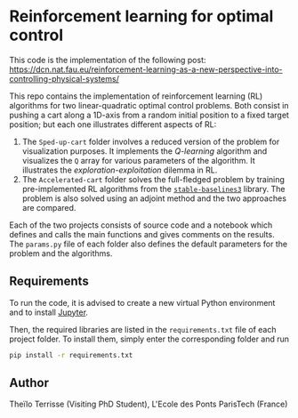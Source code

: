 # Reinforcement learning for optimal control

This code is the implementation of the following post: https://dcn.nat.fau.eu/reinforcement-learning-as-a-new-perspective-into-controlling-physical-systems/

This repo contains the implementation of reinforcement learning (RL) algorithms for two linear-quadratic optimal control problems. Both consist in pushing a cart along a 1D-axis from a random initial position to a fixed target position; but each one illustrates different aspects of RL:
1. The `Sped-up-cart` folder involves a reduced version of the problem for visualization purposes. It implements the _Q-learning_ algorithm and visualizes the `Q` array for various parameters of the algorithm. It illustrates the _exploration-exploitation_ dilemma in RL.
2. The `Accelerated-cart` folder solves the full-fledged problem by training pre-implemented RL algorithms from the [`stable-baselines3`](https://stable-baselines3.readthedocs.io/en/master/) library. The problem is also solved using an adjoint method and the two approaches are compared.

Each of the two projects consists of source code and a notebook which defines and calls the main functions and gives comments on the results. The `params.py` file of each folder also defines the default parameters for the problem and the algorithms.

## Requirements

To run the code, it is advised to create a new virtual Python environment and to install [Jupyter](https://jupyter.org/install).

Then, the required libraries are listed in the `requirements.txt` file of each project folder. To install them, simply enter the corresponding folder and run
```bash
pip install -r requirements.txt
```

## Author
Theïlo Terrisse (Visiting PhD Student), L'Ecole des Ponts ParisTech (France)
